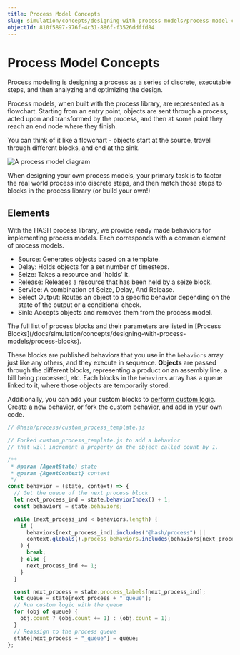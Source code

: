 ```yaml
---
title: Process Model Concepts
slug: simulation/concepts/designing-with-process-models/process-model-concepts
objectId: 810f5897-976f-4c31-886f-f3526ddffd84
---
```


# Process Model Concepts

Process modeling is designing a process as a series of discrete, executable steps, and then analyzing and optimizing the design.

Process models, when built with the process library, are represented as a flowchart. Starting from an entry point, objects are sent through a process, acted upon and transformed by the process, and then at some point they reach an end node where they finish.

You can think of it like a flowchart - objects start at the source, travel through different blocks, and end at the sink.

![A process model diagram](https://cdn-us1.hash.ai/site/docs/hash-bpmn-example.png)

When designing your own process models, your primary task is to factor the real world process into discrete steps, and then match those steps to blocks in the process library \(or build your own!\)

## Elements

With the HASH process library, we provide ready made behaviors for implementing process models. Each corresponds with a common element of process models.

- Source: Generates objects based on a template.
- Delay: Holds objects for a set number of timesteps.
- Seize: Takes a resource and 'holds' it.
- Release: Releases a resource that has been held by a seize block.
- Service: A combination of Seize, Delay, And Release.
- Select Output: Routes an object to a specific behavior depending on the state of the output or a conditional check.
- Sink: Accepts objects and removes them from the process model.

<Hint style="info">
The full list of process blocks and their parameters are listed in [Process Blocks](/docs/simulation/concepts/designing-with-process-models/process-blocks).
</Hint>

These blocks are published behaviors that you use in the `behaviors` array just like any others, and they execute in sequence. **Objects** are passed through the different blocks, representing a product on an assembly line, a bill being processed, etc. Each blocks in the `behaviors` array has a queue linked to it, where those objects are temporarily stored.

Additionally, you can add your custom blocks to [perform custom logic](/docs/simulation/concepts/designing-with-process-models/custom-behaviors). Create a new behavior, or fork the custom behavior, and add in your own code.

```javascript
// @hash/process/custom_process_template.js

// Forked custom_process_template.js to add a behavior
// that will increment a property on the object called count by 1.

/**
 * @param {AgentState} state
 * @param {AgentContext} context
 */
const behavior = (state, context) => {
  // Get the queue of the next process block
  let next_process_ind = state.behaviorIndex() + 1;
  const behaviors = state.behaviors;

  while (next_process_ind < behaviors.length) {
    if (
      behaviors[next_process_ind].includes("@hash/process") ||
      context.globals().process_behaviors.includes(behaviors[next_process_ind])
    ) {
      break;
    } else {
      next_process_ind += 1;
    }
  }

  const next_process = state.process_labels[next_process_ind];
  let queue = state[next_process + "_queue"];
  // Run custom logic with the queue
  for (obj of queue) {
    obj.count ? (obj.count += 1) : (obj.count = 1);
  }
  // Reassign to the process queue
  state[next_process + "_queue"] = queue;
};
```
